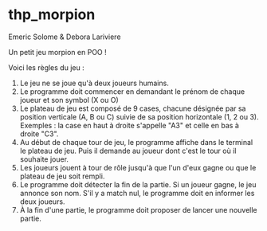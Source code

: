 # thp_morpion
Emeric Solome & Debora Lariviere 

Un petit jeu morpion en POO ! 

Voici les règles du jeu : 

1) Le jeu ne se joue qu'à deux joueurs humains.
2) Le programme doit commencer en demandant le prénom de chaque joueur et son symbol (X ou O)
3) Le plateau de jeu est composé de 9 cases, chacune désignée par sa position verticale (A, B ou C) suivie de sa position horizontale (1, 2 ou 3). Exemples : la case en haut à droite s'appelle "A3" et celle en bas à droite "C3".
4) Au début de chaque tour de jeu, le programme affiche dans le terminal le plateau de jeu. Puis il demande au joueur dont c'est le tour où il souhaite jouer. 
5) Les joueurs jouent à tour de rôle jusqu'à que l'un d'eux gagne ou que le plateau de jeu soit rempli.
6) Le programme doit détecter la fin de la partie. Si un joueur gagne, le jeu annonce son nom. S'il y a match nul, le programme doit en informer les deux joueurs.
7) À la fin d'une partie, le programme doit proposer de lancer une nouvelle partie. 
